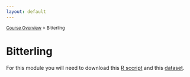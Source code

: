```yaml
---
layout: default
---
```


<sub>[Course Overview](index.md) \> Bitterling</sub>

# Bitterling

For this module you will need to download this [R sccript](Bitterling1_aa.R) and this [dataset](bitterling.csv).



<br/>

